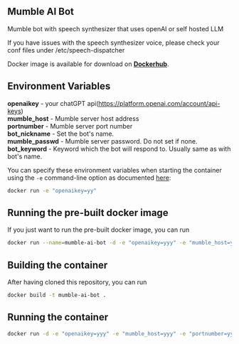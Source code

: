 ## Mumble AI Bot
Mumble bot with speech synthesizer that uses openAI or self hosted LLM

If you have issues with the speech synthesizer voice, please check your conf files under /etc/speech-dispatcher

Docker image is available for download on
**[Dockerhub](https://hub.docker.com/repository/docker/tiventux/mumble-ai-bot)**.

## Environment Variables

**openaikey** - your chatGPT api(https://platform.openai.com/account/api-keys) <br>
**mumble_host** - Mumble server host address <br>
**portnumber** - Mumble server port number <br> 
**bot_nickname** - Set the bot's name.<br>
**mumble_passwd** - Mumble server password. Do not set if none.<br>
**bot_keyword** - Keyword which the bot will respond to. Usually same as with bot's name.<br>

You can specify these environment variables when starting the container using the `-e` command-line option as documented
[here](https://docs.docker.com/engine/reference/run/#env-environment-variables):
```bash
docker run -e "openaikey=yy"
```

## Running the pre-built docker image

If you just want to run the pre-built docker image, you can run
```bash
docker run --name=mumble-ai-bot -d -e "openaikey=yyy" -e "mumble_host=yyy" -e "portnumber=yyy" -e "bot_nickname=yyy" -e "bot_keyword=yyy" tiventux/mumble-ai-bot:latest

```


## Building the container

After having cloned this repository, you can run
```bash
docker build -t mumble-ai-bot .
```

## Running the container

```bash
docker run -d -e "openaikey=yyy" -e "mumble_host=yyy" -e "portnumber=yyy" -e "bot_nickname=yyy" -e "bot_keyword=yyy" mumble-ai-bot

```
